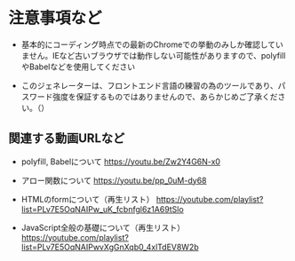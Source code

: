 # 注意事項など

- 基本的にコーディング時点での最新のChromeでの挙動のみしか確認していません。IEなど古いブラウザでは動作しない可能性がありますので、polyfillやBabelなどを使用してください

- このジェネレーターは、フロントエンド言語の練習の為のツールであり、パスワード強度を保証するものではありませんので、あらかじめご了承ください。（）

## 関連する動画URLなど
- polyfill, Babelについて
https://youtu.be/Zw2Y4G6N-x0

- アロー関数について
https://youtu.be/pp_0uM-dy68

- HTMLのformについて（再生リスト）
https://youtube.com/playlist?list=PLv7E5OqNAIPw_uK_fcbnfgl6z1A69tSlo

- JavaScript全般の基礎について（再生リスト）
https://youtube.com/playlist?list=PLv7E5OqNAIPwvXgGnXqb0_4xlTdEV8W2b